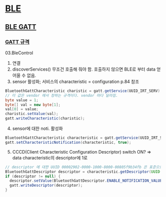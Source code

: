 # [BLE](https://developer.android.com/guide/topics/connectivity/bluetooth-le)

## [BLE GATT](https://www.bluetooth.com/ko-kr/specifications/gatt/generic-attributes-overview)
### [GATT 규격](https://www.bluetooth.com/ko-kr/specifications/gatt)
03.BleControl
1. 연결
2. discoverServices() 무조건 호출해 줘야 함. 호출하지 않으면 BLE로 부터 data 얻어올 수 없음.
3. sensor 활성화; 서비스의 characteristic = configuration p.84 참조
~~~java
BluetoothGattCharacteristic charistic = gatt.getService(UUID_IRT_SERV).getCharacteristic(UUID_IRT_CONF);
// 이 값은 vendor 에서 정하는 규격이다. vendor 마다 달라짐.
byte value = 1;
byte[] val = new byte[1];
val[0] = value;
charistic.setValue(val);
gatt.writeCharacteristic(charistic);
~~~
4. sensor에 대한 noti. 활성화
~~~java
BluetoothGattCharacteristic characteristic = gatt.getService(UUID_IRT_SERV).getCharacteristic(UUID_IRT_DATA);
gatt.setCharacteristicNotification(characteristic, true);
~~~
5. CCCD(Client Characteristic Configuration Descriptor) switch ON? => data characteristic의 descriptor에 1로 
~~~java
// descriptor 에 대한 UUID 00002902-0000-1000-8000-00805f9b34fb 은 표준으로 정해진 값.
BluetoothGattDescriptor descriptor = characteristic.getDescriptor(UUID.fromString("00002902-0000-1000-8000-00805f9b34fb"));
if (descriptor != null) {
  descriptor.setValue(BluetoothGattDescriptor.ENABLE_NOTIFICATION_VALUE); // byte[] 임.
  gatt.writeDescriptor(descriptor);
}
~~~
